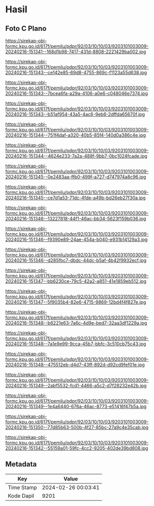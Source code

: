 # Hasil

## Foto C Plano

https://sirekap-obj-formc.kpu.go.id/617f/pemilu/pdpr/92/03/10/10/03/9203101003009-20240216-151341--168d1b98-7417-431d-8808-2221429ba002.jpg

https://sirekap-obj-formc.kpu.go.id/617f/pemilu/pdpr/92/03/10/10/03/9203101003009-20240216-151343--ce142e85-69d8-4755-869c-f1123a55d638.jpg

https://sirekap-obj-formc.kpu.go.id/617f/pemilu/pdpr/92/03/10/10/03/9203101003009-20240216-151343--7bcea6fa-a29a-4106-a0e6-c048046e7374.jpg

https://sirekap-obj-formc.kpu.go.id/617f/pemilu/pdpr/92/03/10/10/03/9203101003009-20240216-151343--b51af954-43a5-4ac6-9eb6-2dffda65670f.jpg

https://sirekap-obj-formc.kpu.go.id/617f/pemilu/pdpr/92/03/10/10/03/9203101003009-20240216-151344--751f4daf-a320-40b5-85f4-140d0a386c4e.jpg

https://sirekap-obj-formc.kpu.go.id/617f/pemilu/pdpr/92/03/10/10/03/9203101003009-20240216-151344--4624e233-7a2a-488f-9bb7-0bc1024fcade.jpg

https://sirekap-obj-formc.kpu.go.id/617f/pemilu/pdpr/92/03/10/10/03/9203101003009-20240216-151345--0e2483aa-ffb0-499f-a727-d747974a8c96.jpg

https://sirekap-obj-formc.kpu.go.id/617f/pemilu/pdpr/92/03/10/10/03/9203101003009-20240216-151345--ce7d1a53-71dc-4fde-a49b-bd26eb27f30a.jpg

https://sirekap-obj-formc.kpu.go.id/617f/pemilu/pdpr/92/03/10/10/03/9203101003009-20240216-151346--13227818-44f1-46ac-bb34-5623f159b036.jpg

https://sirekap-obj-formc.kpu.go.id/617f/pemilu/pdpr/92/03/10/10/03/9203101003009-20240216-151346--f9390e89-24ae-454a-b040-e931b14129a3.jpg

https://sirekap-obj-formc.kpu.go.id/617f/pemilu/pdpr/92/03/10/10/03/9203101003009-20240216-151346--d285fbc7-dbdc-44dc-b5af-4b42f9932ecf.jpg

https://sirekap-obj-formc.kpu.go.id/617f/pemilu/pdpr/92/03/10/10/03/9203101003009-20240216-151347--bb6230ce-79c5-42a2-a851-41e1859eb512.jpg

https://sirekap-obj-formc.kpu.go.id/617f/pemilu/pdpr/92/03/10/10/03/9203101003009-20240216-151347--5f9035b4-82e6-4715-9869-12bd4f4f827e.jpg

https://sirekap-obj-formc.kpu.go.id/617f/pemilu/pdpr/92/03/10/10/03/9203101003009-20240216-151348--b6221e63-7a6c-4d9e-bed7-32aa3df1229a.jpg

https://sirekap-obj-formc.kpu.go.id/617f/pemilu/pdpr/92/03/10/10/03/9203101003009-20240216-151348--7a1e9e99-9cca-45b7-bbfc-3c510cb75c43.jpg

https://sirekap-obj-formc.kpu.go.id/617f/pemilu/pdpr/92/03/10/10/03/9203101003009-20240216-151348--475512eb-d4d7-43ff-892d-d92cd9fef01e.jpg

https://sirekap-obj-formc.kpu.go.id/617f/pemilu/pdpr/92/03/10/10/03/9203101003009-20240216-151349--2abf5532-fcd1-4466-a5c2-d7f28232e42b.jpg

https://sirekap-obj-formc.kpu.go.id/617f/pemilu/pdpr/92/03/10/10/03/9203101003009-20240216-151349--1e4a6440-676a-46ac-8773-e51416f47b5a.jpg

https://sirekap-obj-formc.kpu.go.id/617f/pemilu/pdpr/92/03/10/10/03/9203101003009-20240216-151350--77d85b63-500b-4f27-85bc-27a9c4e35cab.jpg

https://sirekap-obj-formc.kpu.go.id/617f/pemilu/pdpr/92/03/10/10/03/9203101003009-20240216-151342--55159a01-59fc-4cc2-9205-402de39bd808.jpg


## Metadata

| Key        | Value               |
| ---------- | ------------------- |
| Time Stamp | 2024-02-26 00:03:41 |
| Kode Dapil | 9201                |



